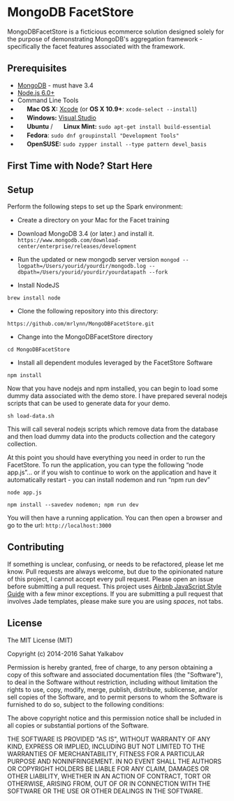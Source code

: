 MongoDB FacetStore
=======================

MongoDBFacetStore is a ficticious ecommerce solution designed solely for the purpose of demonstrating MongoDB's aggregation framework - specifically the facet features associated with the framework.



Prerequisites
-------------

- [MongoDB](https://www.mongodb.org/downloads) - must have 3.4
- [Node.js 6.0+](http://nodejs.org)
- Command Line Tools
 - <img src="http://deluge-torrent.org/images/apple-logo.gif" height="17">&nbsp;**Mac OS X:** [Xcode](https://itunes.apple.com/us/app/xcode/id497799835?mt=12) (or **OS X 10.9+**: `xcode-select --install`)
 - <img src="http://dc942d419843af05523b-ff74ae13537a01be6cfec5927837dcfe.r14.cf1.rackcdn.com/wp-content/uploads/windows-8-50x50.jpg" height="17">&nbsp;**Windows:** [Visual Studio](https://www.visualstudio.com/products/visual-studio-community-vs)
 - <img src="https://lh5.googleusercontent.com/-2YS1ceHWyys/AAAAAAAAAAI/AAAAAAAAAAc/0LCb_tsTvmU/s46-c-k/photo.jpg" height="17">&nbsp;**Ubuntu** / <img src="https://upload.wikimedia.org/wikipedia/commons/3/3f/Logo_Linux_Mint.png" height="17">&nbsp;**Linux Mint:** `sudo apt-get install build-essential`
 - <img src="http://i1-news.softpedia-static.com/images/extra/LINUX/small/slw218news1.png" height="17">&nbsp;**Fedora**: `sudo dnf groupinstall "Development Tools"`
 - <img src="https://en.opensuse.org/images/b/be/Logo-geeko_head.png" height="17">&nbsp;**OpenSUSE:** `sudo zypper install --type pattern devel_basis`

First Time with Node?  Start Here
----------------------------------
Setup
-----
Perform the following steps to set up the Spark environment:

- Create a directory on your Mac for the Facet training
- Download MongoDB 3.4 (or later.) and install it.
```https://www.mongodb.com/download-center/enterprise/releases/development```

- Run the updated or new mongodb server version
	```mongod --logpath=/Users/yourid/yourdir/mongodb.log --dbpath=/Users/yourid/yourdir/yourdatapath --fork```
	
- Install NodeJS

```brew install node```

- Clone the following repository into this directory:

```https://github.com/mrlynn/MongoDBFacetStore.git```

- Change into the MongoDBFacetStore directory
	
```cd MongoDBFacetStore```

- Install all dependent modules leveraged by the FacetStore Software 

```npm install```

Now that you have nodejs and npm installed, you can begin to load some dummy data associated with the demo store.  I have prepared several nodejs scripts that can be used to generate data for your demo.

```sh load-data.sh```

This will call several nodejs scripts which remove data from the database and then load dummy data into the products collection and the category collection.

At this point you should have everything you need in order to run the FacetStore.  To run the application, you can type the following “node app.js”... or if you wish to continue to work on the application and have it automatically restart - you can install nodemon and run “npm run dev”

```node app.js```


```npm install --savedev nodemon; npm run dev```

You will then have a running application.  You can then open a browser and go to the url: ```http://localhost:3000```

Contributing
------------

If something is unclear, confusing, or needs to be refactored, please let me know.
Pull requests are always welcome, but due to the opinionated nature of this
project, I cannot accept every pull request. Please open an issue before
submitting a pull request. This project uses
[Airbnb JavaScript Style Guide](https://github.com/airbnb/javascript) with a
few minor exceptions. If you are submitting a pull request that involves
Jade templates, please make sure you are using *spaces*, not tabs.

License
-------

The MIT License (MIT)

Copyright (c) 2014-2016 Sahat Yalkabov

Permission is hereby granted, free of charge, to any person obtaining a copy of this software and associated documentation files (the "Software"), to deal in the Software without restriction, including without limitation the rights to use, copy, modify, merge, publish, distribute, sublicense, and/or sell copies of the Software, and to permit persons to whom the Software is furnished to do so, subject to the following conditions:

The above copyright notice and this permission notice shall be included in all copies or substantial portions of the Software.

THE SOFTWARE IS PROVIDED "AS IS", WITHOUT WARRANTY OF ANY KIND, EXPRESS OR IMPLIED, INCLUDING BUT NOT LIMITED TO THE WARRANTIES OF MERCHANTABILITY, FITNESS FOR A PARTICULAR PURPOSE AND NONINFRINGEMENT. IN NO EVENT SHALL THE AUTHORS OR COPYRIGHT HOLDERS BE LIABLE FOR ANY CLAIM, DAMAGES OR OTHER LIABILITY, WHETHER IN AN ACTION OF CONTRACT, TORT OR OTHERWISE, ARISING FROM, OUT OF OR IN CONNECTION WITH THE SOFTWARE OR THE USE OR OTHER DEALINGS IN THE SOFTWARE.
